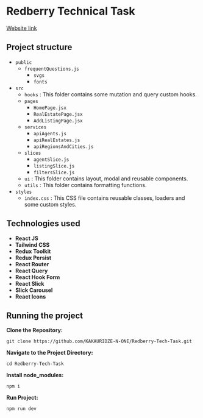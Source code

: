 # Redberry Technical Task

[Website link](https://redberrytask.netlify.app)

## Project structure

- `public`
  - `frequentQuestions.js`
     - `svgs`
     - `fonts`
- `src`
  - `hooks` : This folder contains some mutation and query custom hooks.
  - `pages`
     - `HomePage.jsx`
     - `RealEstatePage.jsx`
     - `AddListingPage.jsx`
  - `services`
     - `apiAgents.js`
     - `apiRealEstates.js`
     - `apiRegionsAndCities.js`
  - `slices`
     - `agentSlice.js`
     - `listingSlice.js`
     - `filtersSlice.js`
  - `ui` : This folder contains layout, modal and reusable components.
  - `utils` : This folder contains formatting functions.
- `styles`
  - `index.css` : This CSS file contains reusable classes, loaders and some custom styles.

## Technologies used

- **React JS**
- **Tailwind CSS**
- **Redux Toolkit**
- **Redux Persist**
- **React Router**
- **React Query**
- **React Hook Form**
- **React Slick**
- **Slick Carousel**
- **React Icons**

## Running the project

**Clone the Repository:**

```
git clone https://github.com/KAKAURIDZE-N-ONE/Redberry-Tech-Task.git
```

**Navigate to the Project Directory:**

```
cd Redberry-Tech-Task
```

**Install node_modules:**

```
npm i
```

**Run Project:**

```
npm run dev
```



